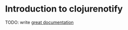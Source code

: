 # Introduction to clojurenotify

TODO: write [great documentation](http://jacobian.org/writing/what-to-write/)
